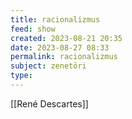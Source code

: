 ```yaml
---
title: racionalizmus
feed: show
created: 2023-08-21 20:35
date: 2023-08-27 08:33
permalink: racionalizmus
subject: zenetöri
type: 
---
```


[[René Descartes]]